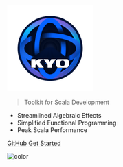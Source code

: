 <img src="https://raw.githubusercontent.com/getkyo/kyo/master/kyo.svg" width="200" alt="Kyo">

> Toolkit for Scala Development

- Streamlined Algebraic Effects
- Simplified Functional Programming
- Peak Scala Performance

[GitHub](https://github.com/getkyo/kyo/)
[Get Started](#introduction)

<!-- background color -->
![color](#dff0f7)